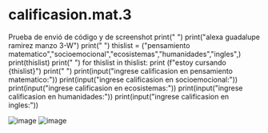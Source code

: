 # calificasion.mat.3
Prueba de envió de código y de screenshot
print(" ")
print("alexa guadalupe ramirez manzo 3-W")
print(" ")
thislist = ("pensamiento matematico","socioemocional","ecosistemas","humanidades","ingles",)
print(thislist)
print(" ")
for  thislist in thislist: 
 print (f"estoy cursando {thislist}")
 print(" ")
print(input("ingrese calificasion en pensamiento matematico:"))
print(input("ingrese calificasion en socioemocional:"))
print(input("ingrese calificasion en ecosistemas:"))
print(input("ingrese calificasion en humanidades:"))
print(input("ingrese calificasion en ingles:"))

![image](https://github.com/user-attachments/assets/7456eccf-e3af-428b-b32f-f8b77cedaba9)
![image](https://github.com/user-attachments/assets/a4cf25a6-6c70-457d-8b9e-fe7454f447b5)


